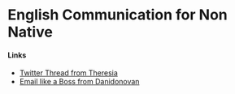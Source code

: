 English Communication for Non Native
====================================

#### Links

-	[Twitter Thread from Theresia](https://mobile.twitter.com/theresiatanzil/status/1126387646333313025)
-	[Email like a Boss from Danidonovan](https://mobile.twitter.com/danidonovan/status/1130693097401257984)
